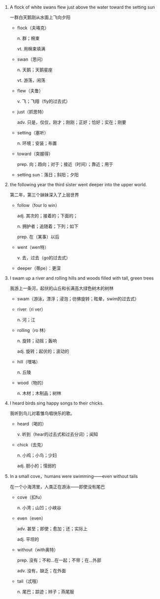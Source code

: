 1. A flock of white swans flew just above the water toward the setting sun

    一群白天鹅刚从水面上飞向夕阳

    - flock（夫咯克）

        n. 群；棉束
        
        vt. 用棉束填满

    - swan（思问）

        n. 天鹅；天鹅星座

        vt. 游荡，闲荡

    - flew（夫鲁）

        v. 飞；飞翔（fly的过去式）

    - just（抓思特）

        adv. 只是，仅仅，刚才；刚刚；正好；恰好；实在；刚要

    - setting（塞听）
    
        n. 环境；安装；布置

    - toward（突握得）

        prep. 向；趋向；对于；接近（时间）；靠近；用于

    - setting sun：落日；斜阳；夕阳

2. the following year the third sister went deeper into the upper world.

    第二年，第三个妹妹深入了上层世界

    - follow（four lo win）

        adj. 其次的；接着的；下面的；

        n. 拥护者；追随着；下列；如下

        prep. 在（某事）以后

    - went（wen特）

        v. 去，过去（go的过去式）

    - deeper（蒂pe）：更深

3. I swam up a river and rolling hills and woods filled with tall, green trees

    我游上一条河，起伏的山丘和长满高大绿色树木的树林

    - swam（游泳，漂浮；浸泡；彷佛旋转；眩晕，swim的过去式）

    - river（ri ver）

        n. 河；江

    - rolling（ro 林）

        n. 旋转；动摇；轰响

        adj. 旋转；起伏的；波动的

    - hill（嘿咯）

        n. 丘陵

    - wood（物的）

        n. 木材；木制品；树林

4. I heard birds sing happy songs to their chicks.

    我听到鸟儿对着雏鸟唱快乐的歌。

    - heard（喝的）

        v. 听到（hear的过去式和过去分词）；闻知

    - chick（去克）

        n. 小鸡；小鸟；少妇

        adj. 胆小的；懦弱的
5. In a small cove，humans were swimming——even without tails

    在一个小海湾里，人类正在游泳——即使没有尾巴

    - cove（扣fu）

        n. 小湾；山凹；小峡谷

    - even（even）

        adv. 甚至；即使；愈加；还；实际上

        adj. 平坦的

    - without（with奥特）

        prep. 没有；不和...在一起；不带；在...外部

        adv. 没有，缺乏；在外面

    - tail（忒哦）

        n. 尾巴；踪迹；辫子；燕尾服






